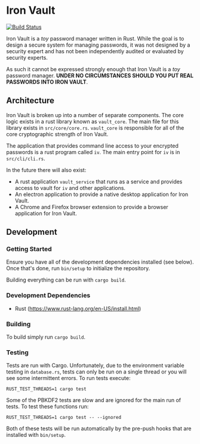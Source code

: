 # Iron Vault

[![Build Status](https://travis-ci.org/apsislabs/iron-vault.svg?branch=master)](https://travis-ci.org/apsislabs/iron-vault)

Iron Vault is a _toy_ password manager written in Rust. While the goal is to design
a secure system for managing passwords, it was not designed by a security expert and
has not been independently audited or evaluated by security experts.

As such it cannot be expressed strongly enough that Iron Vault is a _toy_ password manager. **UNDER NO CIRCUMSTANCES SHOULD YOU PUT REAL PASSWORDS INTO IRON VAULT**.

## Architecture

Iron Vault is broken up into a number of separate components. The core logic exists in a rust library known as `vault_core`. The main file for this library exists in `src/core/core.rs`. `vault_core` is responsible for all of the core cryptographic strength of Iron Vault.

The application that provides command line access to your encrypted passwords is a rust program called `iv`. The main entry point for `iv` is in `src/cli/cli.rs`.

In the future there will also exist:
* A rust application `vault_service` that runs as a service and provides access to vault for `iv` and other applications.
* An electron application to provide a native desktop application for Iron Vault.
* A Chrome and Firefox browser extension to provide a browser application for Iron Vault.

## Development

### Getting Started

Ensure you have all of the development dependencies installed (see below). Once that's done, run `bin/setup` to initialize the repository.

Building everything can be run with `cargo build`.

### Development Dependencies

* Rust (https://www.rust-lang.org/en-US/install.html)

### Building

To build simply run `cargo build`.

### Testing

Tests are run with Cargo. Unfortunately, due to the environment variable testing in
`database.rs`, tests can only be run on a single thread or you will see some
intermittent errors. To run tests execute:

```
RUST_TEST_THREADS=1 cargo test
```

Some of the PBKDF2 tests are slow and are ignored for the main run of tests. To test these functions run:

```
RUST_TEST_THREADS=1 cargo test -- --ignored
```

Both of these tests will be run automatically by the pre-push hooks that are installed with `bin/setup`.
